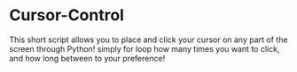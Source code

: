 # Cursor-Control
This short script allows you to place and click your cursor on any part of the screen through Python! simply for loop how many times you want to click, and how long between to your preference!
